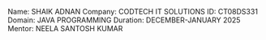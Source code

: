 Name: SHAIK ADNAN
Company: CODTECH IT SOLUTIONS
ID: CT08DS331
Domain: JAVA PROGRAMMING
Duration: DECEMBER-JANUARY 2025
Mentor: NEELA SANTOSH KUMAR
